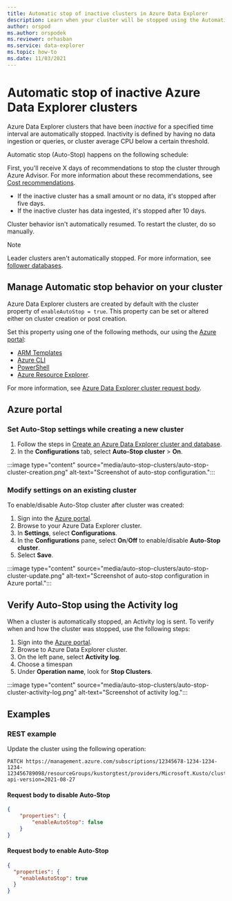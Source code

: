 ```yaml
---
title: Automatic stop of inactive clusters in Azure Data Explorer
description: Learn when your cluster will be stopped using the Automatic stop feature, and how to enable/disable the Automatic stop.
author: orspod
ms.author: orspodek
ms.reviewer: orhasban
ms.service: data-explorer
ms.topic: how-to
ms.date: 11/03/2021
---
```

# Automatic stop of inactive Azure Data Explorer clusters

Azure Data Explorer clusters that have been *inactive* for a specified time interval are automatically stopped. Inactivity is defined by having no data ingestion or queries, or cluster average CPU below a certain threshold.

Automatic stop (Auto-Stop) happens on the following schedule:

First, you'll receive X days of recommendations to stop the cluster through Azure Advisor. For more information about these recommendations, see [Cost recommendations](azure-advisor.md#cost-recommendations).
* If the inactive cluster has a small amount or no data, it's stopped after five days.
* If the inactive cluster has data ingested, it's stopped after 10 days.

Cluster behavior isn't automatically resumed. To restart the cluster, do so manually.

> [!NOTE]
> Leader clusters aren't automatically stopped. For more information, see [follower databases](follower.md).

## Manage Automatic stop behavior on your cluster

Azure Data Explorer clusters are created by default with the cluster property of `enableAutoStop = true`. This property can be set or altered either on cluster creation or post creation.

Set this property using one of the following methods, our using the [Azure portal](#azure-portal):
* [ARM Templates](/azure/templates/microsoft.kusto/clusters?tabs=json#trustedexternaltenant-object)
* [Azure CLI](/cli/azure/kusto/cluster?view=azure-cli-latest#az_kusto_cluster_update-optional-parameters)
* [PowerShell](/powershell/module/az.kusto/new-azkustocluster)
* [Azure Resource Explorer](https://resources.azure.com/). 

For more information, see [Azure Data Explorer cluster request body](/rest/api/azurerekusto/clusters/createorupdate#request-body). 

## Azure portal

### Set Auto-Stop settings while creating a new cluster

1. Follow the steps in [Create an Azure Data Explorer cluster and database](create-cluster-database-portal.md).
1. In the **Configurations** tab, select **Auto-Stop cluster** > **On**.

:::image type="content" source="media/auto-stop-clusters/auto-stop-cluster-creation.png" alt-text="Screenshot of auto-stop configuration.":::

### Modify settings on an existing cluster

To enable/disable Auto-Stop cluster after cluster was created:

1. Sign into the [Azure portal](https://ms.portal.azure.com/).
1. Browse to your Azure Data Explorer cluster.
1. In **Settings**, select **Configurations**.
1. In the **Configurations** pane, select **On**/**Off** to enable/disable **Auto-Stop cluster**.
1. Select **Save**.

:::image type="content" source="media/auto-stop-clusters/auto-stop-cluster-update.png" alt-text="Screenshot of auto-stop configuration in Azure portal.":::

## Verify Auto-Stop using the Activity log

When a cluster is automatically stopped, an Activity log is sent. To verify when and how the cluster was stopped, use the following steps:

1. Sign into the [Azure portal](https://ms.portal.azure.com/).
1. Browse to Azure Data Explorer cluster.
1. On the left pane, select **Activity log**.
1. Choose a timespan
1. Under **Operation name**, look for **Stop Clusters**.

:::image type="content" source="media/auto-stop-clusters/auto-stop-cluster-activity-log.png" alt-text="Screenshot of activity log.":::

## Examples

### REST example

Update the cluster using the following operation:

```http
PATCH https://management.azure.com/subscriptions/12345678-1234-1234-1234-123456789098/resourceGroups/kustorgtest/providers/Microsoft.Kusto/clusters/kustoclustertest?api-version=2021-08-27
```

#### Request body to disable Auto-Stop

```json
{
    "properties": { 
        "enableAutoStop": false 
    }
}
```

#### Request body to enable Auto-Stop

```json
{
  "properties": {
    "enableAutoStop": true
  }
}
```